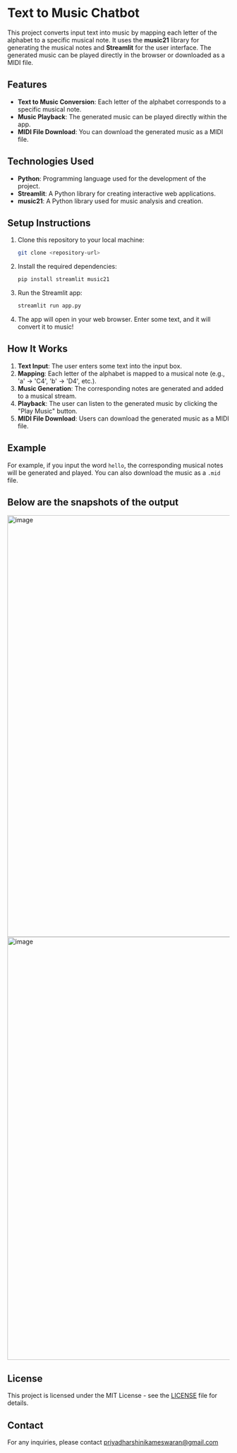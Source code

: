 # Text to Music Chatbot

This project converts input text into music by mapping each letter of the alphabet to a specific musical note. It uses the **music21** library for generating the musical notes and **Streamlit** for the user interface. The generated music can be played directly in the browser or downloaded as a MIDI file.

## Features

- **Text to Music Conversion**: Each letter of the alphabet corresponds to a specific musical note.
- **Music Playback**: The generated music can be played directly within the app.
- **MIDI File Download**: You can download the generated music as a MIDI file.

## Technologies Used

- **Python**: Programming language used for the development of the project.
- **Streamlit**: A Python library for creating interactive web applications.
- **music21**: A Python library used for music analysis and creation.
  
## Setup Instructions

1. Clone this repository to your local machine:
    ```bash
    git clone <repository-url>
    ```

2. Install the required dependencies:
    ```bash
    pip install streamlit music21
    ```

3. Run the Streamlit app:
    ```bash
    streamlit run app.py
    ```

4. The app will open in your web browser. Enter some text, and it will convert it to music!

## How It Works

1. **Text Input**: The user enters some text into the input box.
2. **Mapping**: Each letter of the alphabet is mapped to a musical note (e.g., 'a' → 'C4', 'b' → 'D4', etc.).
3. **Music Generation**: The corresponding notes are generated and added to a musical stream.
4. **Playback**: The user can listen to the generated music by clicking the "Play Music" button.
5. **MIDI File Download**: Users can download the generated music as a MIDI file.

## Example

For example, if you input the word `hello`, the corresponding musical notes will be generated and played. You can also download the music as a `.mid` file.

## Below are the snapshots of the output

<img width="956" alt="image" src="https://github.com/user-attachments/assets/419caaa3-241c-429a-a8c5-009c23135c39" />

<img width="959" alt="image" src="https://github.com/user-attachments/assets/1c8acda7-253f-4ce7-b5cd-1d8838409cc8" />



## License

This project is licensed under the MIT License - see the [LICENSE](LICENSE) file for details.

## Contact

For any inquiries, please contact priyadharshinikameswaran@gmail.com



